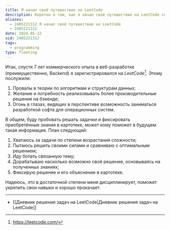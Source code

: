 ```yaml
---
title: Я начал своё путешествие на LeetCode
description: Коротко о том, как я начал своё путешествие на LeetCode спустя 7 лет коммерческого опыта в веб-разработке
aliases:
  - 2405221312 Я начал своё путешествие на LeetCode
  - 2405221312
date: 2024-05-22
uid: 2405221312
tags:
  - programming
type: fleeting
---
```


Итак, спустя 7 лет коммерческого опыта в веб-разработке (преимущественно, Backend) я зарегистрировался на *LeetCode*[^lc]. Этому послужили:

1. Провалы в теории по алгоритмам и структурам данных;
2. Желание и потребность реализовывать более производительные решения на бэкенде;
3. Огонь в глазах, видящих в перспективе возможность заниматься разработкой софта для операционных систем.

В общем, буду пробовать решать задачки и фиксировать приобретённые знания в картотеке, может кому поможет в будущем такая информация. План следующий:

1. Хватаюсь за задачи по степени возрастания сложности;
2. Пытаюсь решить своими силами и сравниваю с оптимальным решением;
3. Иду ботать связанную тему;
4. Дорабатываю насколько возможно своё решение, основываясь на полученных знаниях;
5. Фиксирую решение и его объяснение в картотеке.

Надеюсь, это в достаточной степени меня дисциплинирует, поможет укрепить свои навыки и хорошо прокачает.

---

- [[Дневник решения задач на LeetCode|Дневник решения задач на LeetCode]]

[^lc]: https://leetcode.com/
